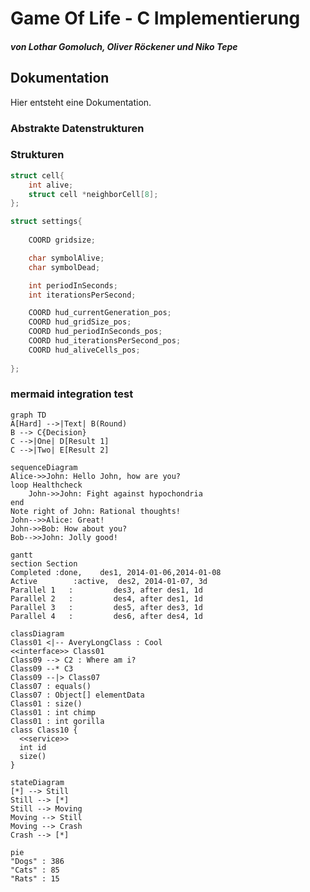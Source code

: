 # Game Of Life - C Implementierung
##### von Lothar Gomoluch, Oliver Röckener und Niko Tepe


## Dokumentation

Hier entsteht eine Dokumentation.

### Abstrakte Datenstrukturen


### Strukturen

```c
struct cell{
    int alive;
    struct cell *neighborCell[8];
};
```

```c
struct settings{
    
    COORD gridsize;

    char symbolAlive;
    char symbolDead;

    int periodInSeconds;
    int iterationsPerSecond;

    COORD hud_currentGeneration_pos;  
    COORD hud_gridSize_pos;
    COORD hud_periodInSeconds_pos;
    COORD hud_iterationsPerSecond_pos;
    COORD hud_aliveCells_pos;
    
};
```

### mermaid integration test

```mermaid
graph TD
A[Hard] -->|Text| B(Round)
B --> C{Decision}
C -->|One| D[Result 1]
C -->|Two| E[Result 2]
```

```mermaid
sequenceDiagram
Alice->>John: Hello John, how are you?
loop Healthcheck
    John->>John: Fight against hypochondria
end
Note right of John: Rational thoughts!
John-->>Alice: Great!
John->>Bob: How about you?
Bob-->>John: Jolly good!
```

```mermaid
gantt
section Section
Completed :done,    des1, 2014-01-06,2014-01-08
Active        :active,  des2, 2014-01-07, 3d
Parallel 1   :         des3, after des1, 1d
Parallel 2   :         des4, after des1, 1d
Parallel 3   :         des5, after des3, 1d
Parallel 4   :         des6, after des4, 1d
```

```mermaid
classDiagram
Class01 <|-- AveryLongClass : Cool
<<interface>> Class01
Class09 --> C2 : Where am i?
Class09 --* C3
Class09 --|> Class07
Class07 : equals()
Class07 : Object[] elementData
Class01 : size()
Class01 : int chimp
Class01 : int gorilla
class Class10 {
  <<service>>
  int id
  size()
}
```

```mermaid
stateDiagram
[*] --> Still
Still --> [*]
Still --> Moving
Moving --> Still
Moving --> Crash
Crash --> [*]
```

```mermaid
pie
"Dogs" : 386
"Cats" : 85
"Rats" : 15
```
